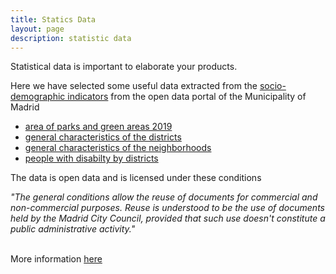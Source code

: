 ```yaml
---
title: Statics Data
layout: page
description: statistic data
---
```

Statistical data is important to elaborate your products.

Here we have selected some useful data extracted from the [socio-demographic indicators](https://datos.madrid.es/portal/site/egob/menuitem.c05c1f754a33a9fbe4b2e4b284f1a5a0/?vgnextoid=71359583a773a510VgnVCM2000001f4a900aRCRD&vgnextchannel=374512b9ace9f310VgnVCM100000171f5a0aRCRD&vgnextfmt=default) from the open data portal of the Municipality of Madrid

- [area of parks and green areas 2019](area_of_parks_and_green_areas_in_madrid_2019.csv)
- [general characteristics of the districts](general_characteristics_of_the_districts.csv)
- [general characteristics of the neighborhoods](general_characteristics_of_the_district-neighborhood_neighborhoods.csv)
- [people with disabilty by districts](people_with_disabilty_districts.csv)



The data is open data and is licensed under these conditions<br/>

*"The general conditions allow the reuse of documents for commercial and non-commercial purposes. Reuse is understood to be the use of documents held by the Madrid City Council, provided that such use doesn't constitute a public administrative activity."*

<br/>
More information <a href="https://translate.google.com/translate?hl=&sl=es&tl=en&u=https%3A%2F%2Fdatos.madrid.es%2Fportal%2Fsite%2Fegob%2Fmenuitem.400a817358ce98c34e937436a8a409a0%2F%3Fvgnextoid%3Db4c412b9ace9f310VgnVCM100000171f5a0aRCRD%26vgnextchannel%3Db4c412b9ace9f310VgnVCM100000171f5a0aRCRD%26vgnextfmt%3Ddefault">here</a>
